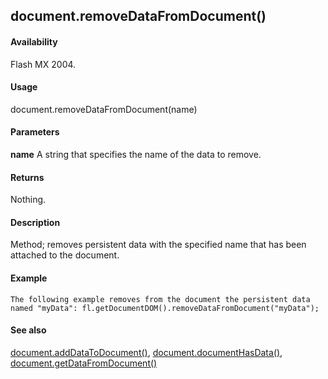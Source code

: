 ## document.removeDataFromDocument()

#### Availability

Flash MX 2004.

#### Usage

document.removeDataFromDocument(name)

#### Parameters

**name** A string that specifies the name of the data to remove.

#### Returns

Nothing.

#### Description

Method; removes persistent data with the specified name that has been attached to the document.

#### Example

```
The following example removes from the document the persistent data named "myData": fl.getDocumentDOM().removeDataFromDocument("myData");

```
#### See also

[document.addDataToDocument()](#_bookmark119), [document.documentHasData()](#_bookmark178), [document.getDataFromDocument()](#_bookmark204)
